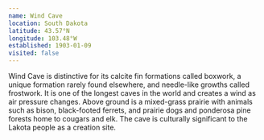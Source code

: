```yaml
---
name: Wind Cave
location: South Dakota
latitude: 43.57°N
longitude: 103.48°W
established: 1903-01-09
visited: false
---
```


Wind Cave is distinctive for its calcite fin formations called boxwork, a unique formation rarely found elsewhere, and needle-like growths called frostwork. It is one of the longest caves in the world and creates a wind as air pressure changes. Above ground is a mixed-grass prairie with animals such as bison, black-footed ferrets, and prairie dogs and ponderosa pine forests home to cougars and elk. The cave is culturally significant to the Lakota people as a creation site.
